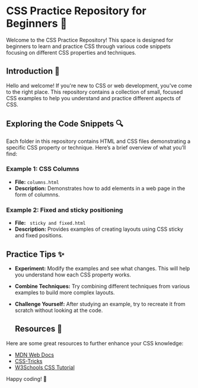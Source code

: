 # CSS Practice Repository for Beginners 🎨

Welcome to the CSS Practice Repository! This space is designed for beginners to learn and practice CSS through various code snippets focusing on different CSS properties and techniques.

## Introduction 🌟
Hello and welcome! If you're new to CSS or web development, you've come to the right place. This repository contains a collection of small, focused CSS examples to help you understand and practice different aspects of CSS.

## Exploring the Code Snippets 🔍
Each folder in this repository contains HTML and CSS files demonstrating a specific CSS property or technique. Here’s a brief overview of what you’ll find:

### Example 1: CSS Columns
- **File:** `columns.html`
- **Description:** Demonstrates how to add elements in a web page in the form of columnns.

### Example 2: Fixed and sticky positioning
- **File:** ` sticky and fixed.html`
- **Description:** Provides examples of creating layouts using CSS sticky and fixed positions.

## Practice Tips ✨
- **Experiment:** Modify the examples and see what changes. This will help you understand how each CSS property works.
- **Combine Techniques:** Try combining different techniques from various examples to build more complex layouts.
- **Challenge Yourself:** After studying an example, try to recreate it from scratch without looking at the code.

  ## Resources 📖
Here are some great resources to further enhance your CSS knowledge:

- [MDN Web Docs](https://developer.mozilla.org/en-US/docs/Web/CSS)
- [CSS-Tricks](https://css-tricks.com/)
- [W3Schools CSS Tutorial](https://www.w3schools.com/css/)

Happy coding! 🎉
